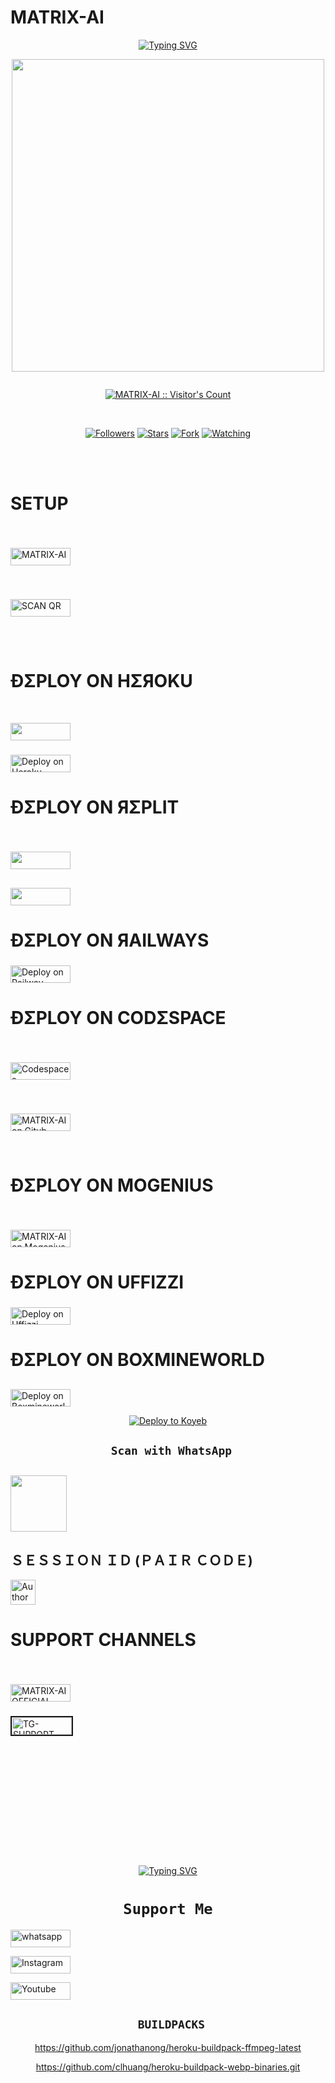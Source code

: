 # MATRIX-AI
<div align="center">
<a href="https://git.io/typing-svg"><img src="https://readme-typing-svg.demolab.com?font=Ribeye&size=50&pause=1000&color=F710B1&center=true&width=910&height=100&lines=I'M+MATRIX-AI;Multi+Device+Whatsapp+Bot;CREATED+BY+MATRIXCODER11464; .;..;...;TEAM MATRIX-AI;LONG+🧚LIVE+MATRIX-AI🧚‍♂" alt="Typing SVG" /></a>
  
<p align="center">  
  <a href="https://youtube.com/channel/UCLUS9v7q4JagAqIJ3eeMM8w">   
    <img src="https://telegra.ph/file/054986c17ed343e74ca6b.jpg"width="500" height="500"/>
</p>

<p align="center">
  <a href="#"><img src="http://readme-typing-svg.herokuapp.com?color=d1fa02&center=true&vCenter=true&multiline=false&lines=MATRIX-AI+WHATSAPP+BOT" alt="">
</p>

</p>
<p align="center"><img src="https://profile-counter.glitch.me/{MATRIXCODER11464}/count.svg" alt="MATRIX-AI :: Visitor's Count" /></p>
</br>

<p align="center">
<a href="https://github.com/MatricCorder11464?tab=followers"><img title="Followers" src="https://img.shields.io/github/followers/MatrixCorder11464?label=Followers&style=social"></a>
<a href="https://github.com/MatrixCorder11464/MATRIX-AI/stargazers/"><img title="Stars" src="https://img.shields.io/github/stars/MatrixCorder11464/MATRIX-AI?&style=social"></a>
<a href="https://github.com/owlai01/Owl-Ai/network/members"><img title="Fork" src="https://img.shields.io/github/forks/MatrixCoder11464/MATRIX-AI?style=social"></a>
<a href="https://github.com/MatrixCorder11464/MATRIX-AI/watchers"><img title="Watching" src="https://img.shields.io/github/watchers/MatrixCorder11464/MATRIX-AI?label=Watching&style=social"></a>
</p>

</br>
</br>
 
<h1 align="left">SETUP</h1>  

###
<br>
<p align="left"><a href="https://github.com/MatrixCorder11464/MATRIX-AI/fork"><img title="MATRIX-AI" src="https://img.shields.io/badge/FORK MATRIX-AI-h?color=black&style=for-the-badge&logo=stackshare" width="96.35" height="28"/></a></p> 

###
<br>
<p align="left"><a href="https://MATRIX-AI.onrender.com/viwe/friendpage"><img title="SCAN QR" src="https://img.shields.io/badge/SCAN QR CODE-h?color=black&style=for-the-badge&logo=stackshare" width="96.35" height="28"/></a></p>

## 
<br>


<h1 align="left">ÐΣPLOY ON HΣЯOKU</h1> 

#### 
<br>
       <p align="left"><a href="https://signup.heroku.com"> <img src="https://img.shields.io/badge/heroku%20Account-purple?style=for-the-badge&logo=heroku" width="96.35" height="28"/></a></p>

### 
<p align="left"><a href="https://heroku.com/deploy?template=https://github.com/MatrixCorder11464/MATRIX-AI">
    <img src="https://www.herokucdn.com/deploy/button.png" width="96.35" height="28" alt="Deploy on Heroku" >
    </a></p>
 

<h1 align="left">ÐΣPLOY ON ЯΣPLIT</h1> 
 
### 
<br>
<p align="left"><a href="https://replit.com/signup"> <img src="https://img.shields.io/badge/replit%20Account-purple?style=for-the-badge&logo=replit" width="96.35" height="28"/></a></p>

##
<P align="left"><a href="https://venocyber-web01.vercel.app/replit.html"><img src="https://img.shields.io/badge/replit-253c99?style=for-the-badge&logo=replit&logoColor=F26207" width="96.35" height="28"/></a></P>

<h1 align="left">ÐΣPLOY ON ЯAILWAYS</h1> 


###
<p align="left">
    <a href="https://railway.app/new">
    <img src="https://railway.app/button.svg" alt="Deploy on Railway" width="96.35" height="28">
    </a>
    
</p>



<h1 align="left">ÐΣPLOY ON CODΣSPACE</h1> 

###
<br>

<p align="left"><a href='https://github.com/login?return_to=https%3A%2F%2Fgithub.com%2Fcodespaces' target="_blank"><img alt='Codespaces' src='https://img.shields.io/badge/CREATE-h?color=black&style=for-the-badge&logo=visualstudiocode' width="96.35" height="28"/></a></p>

###
<br>
 <p align="left"> <a href="https://github.com/codespaces/new"><img title="MATRIX-AI on Gitub Codespace" src="https://img.shields.io/badge/DEPLOY CODESPACE-h?color=black&style=for-the-badge&logo=visualstudiocode" width="96.35" height="28"/>
</a></p>
  <br>

<h1 align="left">ÐΣPLOY ON MOGENIUS</h1> 



###
<br>
 <p align="left"> <a href="https://studio.mogenius.com/studio/cloud-space/cloud-space-overview"><img title="MATRIX-AI on Mogenius" src="https://img.shields.io/badge/DEPLOY MOGENIUS-h?color=blue&style=for-the-badge&logo=genius" width="96.35" height="28"></a>
</a></p>

<h1 align="left">ÐΣPLOY ON UFFIZZI</h1> 


###
<p align="left">
    <a href="https://www.uffizzi.com/">
    <img src="https://i.ibb.co/Y29Kv4X/Screenshot-195.png" alt="Deploy on Uffizzi" width="96.35" height="28">
    </a>
    
</p>


<h1 align="left">ÐΣPLOY ON BOXMINEWORLD</h1> 


##
<p align="left">
    <a href="https://dash.boxmineworld.com/">
    <img src="https://graph.org/file/2af0e67f320986702ea24.jpg" alt="Deploy on Boxmineworld" width="96.35" height="28">
    </a></P>

[![Deploy to Koyeb](https://www.koyeb.com/static/images/deploy/button.svg)](https://app.koyeb.com/apps/deploy?type=git&repository=github.com/MatrixCoder11464/MATRIX-AI&branch=main&env[SESSION_ID]&env[OWNER_NUMBER]=254105677636&env[MONGODB_URI]&&env[OWNER_NAME]=MatrixCoder&env[KOYEB_API]&env[AUTO_READ_STATUS]=false&env[ANTI_BAD_WORD]=fuck&env[ALWAYS_ONLINE]=true&env[PREFIX]=.&env[ALIVE_IMG]=https://telegra.ph/file/054986c17ed343e74ca6b.jpg&env[ALIVE_MSJ]=IAmOnline&env[AUTO_RESTART]=true&env[SUDO]=254105677636&env[READ_MESSAGE]=false&env[DISABLE_PM]=false&env[DL_SIZE]=60&env[WORK_TYPE]=public&env[THEME]=MATRIX-AI&env[PACK_INFO]=MATRIX-AI;madebymatrixcoder&name=matrix-ai&env[KOYEB_NAME]=matrix-ai&env[ANTILINK_VALUES]=chat.whatsapp.com&env[PORT]=8000)




## ` Scan with WhatsApp`
<h2 align="left">  <a href="https://replit.com/@MatrixCorder/Qr-scanner-MATRIX-AI?v=1"><img src="https://play-lh.googleusercontent.com/901aMQFFnVoX2T-YuJmTIwpPve_SUgMv_QSyzMSPtAqt_l0CyXN1DxfD6xXU0r2f9iM=w240-h480-rw" width="90" />
</a>
</h2>

## 

<h2 align="left">ＳＥＳＳＩＯＮ ＩＤ (ＰＡＩＲ ＣＯＤＥ)</h2>
<p align="left">
<a href="https://replit.com/@MatrixCorder/Pairing-MATRIX-AI"><img height= "40" title="Author" src="https://img.shields.io/badge/SESSION ID-black?style=for-the-badge&logo=replit"></a>
<p/>


<h1 align="left">SUPPORT CHANNELS</h1> 

###
<br>
<p align="left"><a href="https://whatsapp.com/channel/0029VaRnPPRLCoWu2kOXk53a"><img title="MATRIX-AI OFFICIAL CHANNEL" src="https://img.shields.io/badge/WHATSAPP CHANNEL-h?color=black&style=for-the-badge&logo=whatsapp" width="96.35" height="28"></a></p>

### 
<p align="left"><a href="https://t.me/i_am_matrix_ai"><img tittle="MATRIX-AI OFFICIAL CHANNEL" src="https://i.ibb.co/Kj3Knpk/TG-SUPPORT-REPO-LOW-NIMA.png" alt="TG-SUPPORT-REPO-LOW-NIMA" border="2" width="96.35" height="28" ></a></p>
<br><br><br><br><br><br><br><br><br><br>

###
<div align="center">
<a href="https://git.io/typing-svg"><img src="https://readme-typing-svg.demolab.com?font=Ribeye&size=50&pause=1000&color=F710B1&center=true&width=910&height=100&lines=CONNECT+WITH;MATRIXCODER11464𓅃+VIA;+254105677636" alt="Typing SVG" /></a>


# ```Support Me```
<p align="left">
  <a href="https://wa.me/+254105677636?text=Heyy+MATRIX--+I+Need+Help.+I've+messaged+you+from+MATRIX-AI ʙᴏᴛ+Repo" target="_blank">
    <img alt="whatsapp" src="https://img.shields.io/badge/ Whatsapp -25D366?style=for-the-badge&logo=whatsapp&logoColor=white" width="96.35" height="28"/>
<p align="left">
 <a href='https://www.instagram.com/matrix_coder11464' target="_blank"><img alt='Instagram' src='https://img.shields.io/badge/CONTACT-h?color=black&style=for-the-badge&logo=instagram' width="96.35" height="28"/></a></p>
<p align="left">
<a href='https://youtube.com/@matrix_corder11464?si=vBW_UukoiQQJInQA' target="_blank"><img alt='Youtube' src='https://img.shields.io/badge/SUBSCRIBE-h?color=black&style=for-the-badge&logo=youtube' width="96.35" height="28"/></a></p>
</p>


## ` BUILDPACKS`




https://github.com/jonathanong/heroku-buildpack-ffmpeg-latest

https://github.com/clhuang/heroku-buildpack-webp-binaries.git








